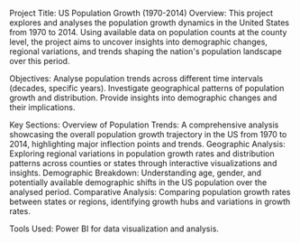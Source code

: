 Project Title: US Population Growth (1970-2014)
Overview:
This project explores and analyses the population growth dynamics in the United States from 1970 to 2014. Using available data on population counts at the county level, the project aims to uncover insights into demographic changes, regional variations, and trends shaping the nation's population landscape over this period.

Objectives:
Analyse population trends across different time intervals (decades, specific years).
Investigate geographical patterns of population growth and distribution.
Provide insights into demographic changes and their implications.

Key Sections:
Overview of Population Trends: A comprehensive analysis showcasing the overall population growth trajectory in the US from 1970 to 2014, highlighting major inflection points and trends.
Geographic Analysis: Exploring regional variations in population growth rates and distribution patterns across counties or states through interactive visualizations and insights.
Demographic Breakdown: Understanding age, gender, and potentially available demographic shifts in the US population over the analysed period.
Comparative Analysis: Comparing population growth rates between states or regions, identifying growth hubs and variations in growth rates.

Tools Used:
Power BI for data visualization and analysis.
